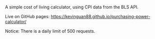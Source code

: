A simple cost of living calculator, using CPI data from the BLS API.

Live on GitHub pages: https://kevinguan88.github.io/purchasing-power-calculator/

Notice: There is a daily limit of 500 requests.
